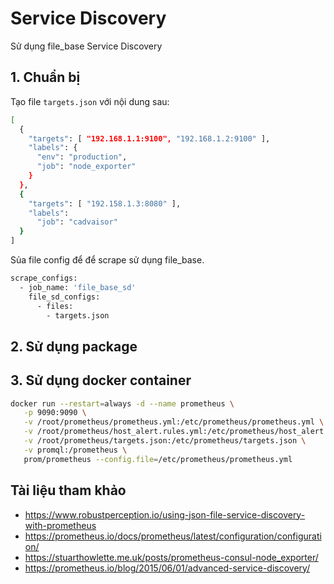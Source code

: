 # Service Discovery

Sử dụng file_base Service Discovery

## 1. Chuẩn bị

Tạo file `targets.json` với nội dung sau:

```sh
[
  {
    "targets": [ "192.168.1.1:9100", "192.168.1.2:9100" ],
    "labels": {
      "env": "production",
      "job": "node_exporter"
    }
  },
  {
    "targets": [ "192.158.1.3:8080" ],
    "labels":
      "job": "cadvaisor"
  }
]
```
Sủa file config để để scrape sử dụng file_base.
```sh
scrape_configs:
  - job_name: 'file_base_sd'
    file_sd_configs:
      - files:
        - targets.json
```
## 2. Sử dụng package
## 3. Sử dụng docker container
```sh
docker run --restart=always -d --name prometheus \
   -p 9090:9090 \
   -v /root/prometheus/prometheus.yml:/etc/prometheus/prometheus.yml \
   -v /root/prometheus/host_alert.rules.yml:/etc/prometheus/host_alert.rules.yml \
   -v /root/prometheus/targets.json:/etc/prometheus/targets.json \
   -v promql:/prometheus \
   prom/prometheus --config.file=/etc/prometheus/prometheus.yml
```

## Tài liệu tham khảo
- https://www.robustperception.io/using-json-file-service-discovery-with-prometheus
- https://prometheus.io/docs/prometheus/latest/configuration/configuration/
- https://stuarthowlette.me.uk/posts/prometheus-consul-node_exporter/
- https://prometheus.io/blog/2015/06/01/advanced-service-discovery/
